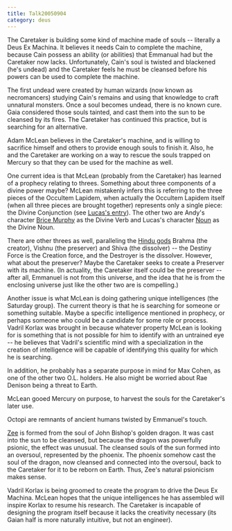 ```yaml
---
title: Talk20050904
category: deus
---
```

The Caretaker is building some kind of machine made of souls -- literally a Deus Ex Machina. It believes it needs Cain to complete the machine, because Cain possess an ability (or abilities) that Emmanual had but the Caretaker now lacks. Unfortunately, Cain's soul is twisted and blackened (he's undead) and the Caretaker feels he must be cleansed before his powers can be used to complete the machine.

The first undead were created by human wizards (now known as necromancers) studying Cain's remains and using that knowledge to craft unnatural monsters. Once a soul becomes undead, there is no known cure. Gaia considered those souls tainted, and cast them into the sun to be cleansed by its fires. The Caretaker has continued this practice, but is searching for an alternative.

Adam McLean believes in the Caretaker's machine, and is willing to sacrifice himself and others to provide enough souls to finish it. Also, he and the Caretaker are working on a way to rescue the souls trapped on Mercury so that they can be used for the machine as well.

One current idea is that McLean (probably from the Caretaker) has learned of a prophecy relating to threes. Something about three components of a divine power maybe? McLean mistakenly infers this is referring to the three pieces of the Occultem Lapidem, when actually the Occultem Lapidem itself (when all three pieces are brought together) represents only a single piece: the Divine Conjunction (see [Lucas's entry](char-private-lucas)). The other two are Andy's character [Brice Murphy](char-private-andy) as the Divine Verb and Lucas's character [Noun](char-private-lucas) as the Divine Noun.

There are other threes as well, paralleling the [Hindu gods](http://web.missouri.edu/~omshanti/gods.html) Brahma (the creator), Vishnu (the preserver) and Shiva (the dissolver) -- the Destiny Force is the Creation force, and the Destroyer is the dissolver. However, what about the preserver? Maybe the Caretaker seeks to create a Preserver with its machine. (In actuality, the Caretaker itself could be the preserver -- after all, Emmanuel is not from this universe, and the idea that he is from the enclosing universe just like the other two are is compelling.)

Another issue is what McLean is doing gathering unique intelligences (the Saturday group). The current theory is that he is searching for someone or something suitable. Maybe a specific intelligence mentioned in prophecy, or perhaps someone who could be a candidate for some role or process. Vadril Korlax was brought in because whatever property McLean is looking for is something that is not possible for him to identify with an untrained eye -- he believes that Vadril's scientific mind with a specialization in the creation of intelligence will be capable of identifying this quality for which he is searching.

In addition, he probably has a separate purpose in mind for Max Cohen, as one of the other two O.L. holders. He also might be worried about Rae Denison being a threat to Earth.

McLean gooed Mercury on purpose, to harvest the souls for the Caretaker's later use.

Octopi are remnants of ancient humans twisted by Emmanuel's touch.

[Zee](char-private-james) is formed from the soul of John Bishop's golden dragon. It was cast into the sun to be cleansed, but because the dragon was powerfully psionic, the effect was unusual. The cleansed souls of the sun formed into an oversoul, represented by the phoenix. The phoenix somehow cast the soul of the dragon, now cleansed and connected into the oversoul, back to the Caretaker for it to be reborn on Earth. Thus, Zee's natural psionicism makes sense.

Vadril Korlax is being groomed to create the program to drive the Deus Ex Machina. McLean hopes that the unique intelligences he has assembled will inspire Korlax to resume his research. The Caretaker is incapable of designing the program itself because it lacks the creativity necessary (its Gaian half is more naturally intuitive, but not an engineer).
